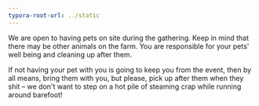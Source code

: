 ```yaml
---
typora-root-url: ../static
---
```


We are open to having pets on site during the gathering. Keep in mind that there may be other animals on the farm. You are responsible for your pets' well being and cleaning up after them.

If not having your pet with you is going to keep you from the event, then by all means, bring them with you, but please, pick up after them when they shit – we don't want to step on a hot pile of steaming crap while running around barefoot!

